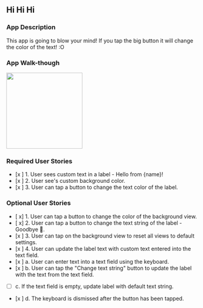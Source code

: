 ## Hi Hi Hi

### App Description
This app is going to blow your mind! If you tap the big button it will change the color of the text! :O

### App Walk-though

<img src="(https://i.imgur.com/98KwSD7.gif" width=200><br>

### Required User Stories
- [x ] 1. User sees custom text in a label - Hello from {name}!
- [x ] 2. User see's custom background color.
- [x ] 3. User can tap a button to change the text color of the label.

### Optional User Stories
- [ x] 1. User can tap a button to change the color of the background view.
- [ x] 2. User can tap a button to change the text string of the label - Goodbye 👋.
- [x ] 3. User can tap on the background view to reset all views to default settings.
- [x ] 4. User can update the label text with custom text entered into the text field.
- [x ] a. User can enter text into a text field using the keyboard.
- [x ] b. User can tap the "Change text string" button to update the label with the text from the text field.
- [ ] c. If the text field is empty, update label with default text string.
- [x ] d. The keyboard is dismissed after the button has been tapped.
